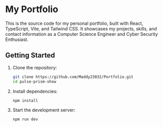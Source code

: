 
# My Portfolio

This is the source code for my personal portfolio, built with React, TypeScript, Vite, and Tailwind CSS. It showcases my projects, skills, and contact information as a Computer Science Engineer and Cyber Security Enthusiast.

## Getting Started

1. Clone the repository:
	```bash
	git clone https://github.com/Maddy23032/Portfolio.git
	cd pulse-prism-show
	```
2. Install dependencies:
	```bash
	npm install
	```
3. Start the development server:
	```bash
	npm run dev
	```